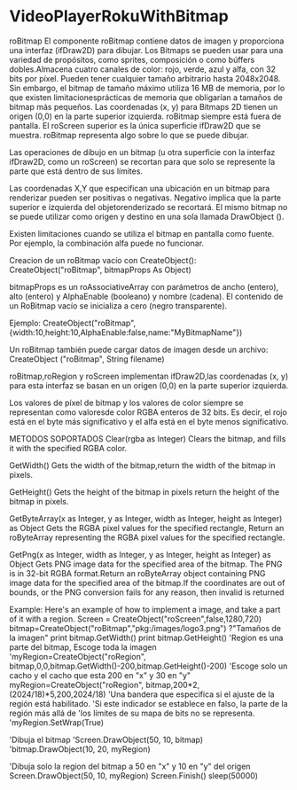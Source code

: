 # VideoPlayerRokuWithBitmap
roBitmap
El componente roBitmap contiene datos de imagen y proporciona una interfaz (ifDraw2D) para dibujar. Los Bitmaps se pueden usar para una variedad de propósitos, como sprites, composición o como búffers dobles.Almacena cuatro canales de color: rojo, verde, azul y alfa, con 32 bits por píxel. Pueden tener cualquier tamaño arbitrario hasta 2048x2048. Sin embargo, el bitmap de tamaño máximo utiliza 16 MB de memoria, por lo que existen limitacionesprácticas de memoria que obligarían a tamaños de bitmap más pequeños. 
Las coordenadas (x, y) para Bitmaps 2D tienen un origen (0,0) en la parte superior izquierda. roBitmap siempre está fuera de pantalla. El roScreen superior es la única superficie ifDraw2D que se muestra. roBitmap representa algo sobre lo que se puede dibujar.

Las operaciones de dibujo en un bitmap (u otra superficie con la interfaz ifDraw2D, como un roScreen) se recortan para que solo se represente la parte que está dentro de sus límites. 

Las coordenadas X,Y que especifican una ubicación en un bitmap para renderizar pueden ser positivas o negativas. Negativo implica que la parte superior e izquierda del objetorenderizado se recortará. El mismo bitmap no se puede utilizar como origen y destino en una sola llamada DrawObject ().

Existen limitaciones cuando se utiliza el bitmap en pantalla como fuente. Por ejemplo, la combinación alfa puede no funcionar.

Creacion de un roBitmap vacío con CreateObject():
CreateObject("roBitmap", bitmapProps As Object)

bitmapProps es un roAssociativeArray con parámetros de ancho (entero), alto (entero) y AlphaEnable (booleano) y nombre (cadena). El contenido de un RoBitmap vacío se inicializa a cero (negro transparente).

Ejemplo: 
CreateObject("roBitmap",{width:10,height:10,AlphaEnable:false,name:"MyBitmapName"})

Un roBitmap también puede cargar datos de imagen desde un archivo:
CreateObject ("roBitmap", String filename)

roBitmap,roRegion y roScreen implementan ifDraw2D,las coordenadas (x, y) para esta interfaz se basan en un origen (0,0) en la parte superior izquierda.

Los valores de píxel de bitmap y los valores de color siempre se representan como valoresde color RGBA enteros de 32 bits. Es decir, el rojo está en el byte más significativo y el alfa está en el byte menos significativo.

METODOS SOPORTADOS 
Clear(rgba as Integer)
Clears the bitmap, and fills it with the specified RGBA color.

GetWidth() 
Gets the width of the bitmap,return the width of the bitmap in pixels.

GetHeight()
Gets the height of the bitmap in pixels return the height of the bitmap in pixels.

GetByteArray(x as Integer, y as Integer, width as Integer, height as Integer) as Object
Gets the RGBA pixel values for the specified rectangle, Return an roByteArray representing the RGBA pixel values for the specified rectangle.

GetPng(x as Integer, width as Integer, y as Integer, height as Integer) as Object
Gets PNG image data for the specified area of the bitmap. The PNG is in 32-bit RGBA format.Return an roByteArray object containing PNG image data for the specified area of the bitmap.If the coordinates are out of bounds, or the PNG conversion fails for any reason, then invalid is returned

Example:
Here's an example of how to implement a image, and take a part of it with a region.
Screen = CreateObject("roScreen",false,1280,720)
bitmap=CreateObject("roBitmap","pkg:/images/logo3.png")
?"Tamaños de la imagen"
print bitmap.GetWidth() 
print bitmap.GetHeight() 
'Region es una parte del bitmap, Escoge toda la imagen 
'myRegion=CreateObject("roRegion", bitmap,0,0,bitmap.GetWidth()-200,bitmap.GetHeight()-200)
'Escoge solo un cacho y el cacho que esta 200 en "x" y 30  en "y"
myRegion=CreateObject("roRegion", bitmap,200*2,(2024/18)*5,200,2024/18)
'Una bandera que especifica si el ajuste de la región está habilitado. 
'Si este indicador se establece en falso, la parte de la región más allá de 
'los límites de su mapa de bits no se representa.
'myRegion.SetWrap(True)

'Dibuja el bitmap
'Screen.DrawObject(50, 10, bitmap)
'bitmap.DrawObject(10, 20, myRegion)

'Dibuja solo la region del bitmap a 50 en "x" y 10 en "y" del origen 
Screen.DrawObject(50, 10, myRegion)
Screen.Finish()
sleep(50000)
